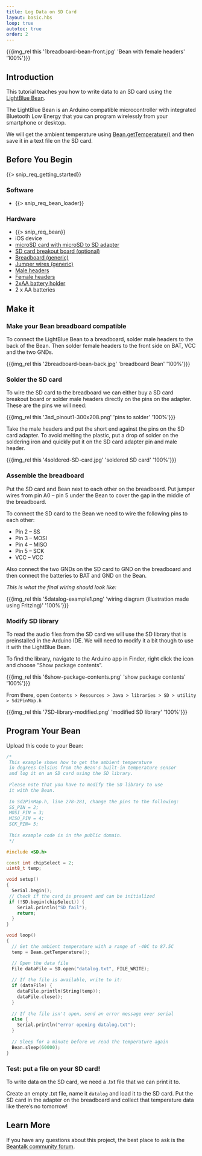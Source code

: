 ```yaml
---
title: Log Data on SD Card
layout: basic.hbs
loop: true
autotoc: true
order: 2
---
```


{{{img_rel this '1breadboard-bean-front.jpg' 'Bean with female headers' '100%'}}}

## Introduction

This tutorial teaches you how to write data to an SD card using the [LightBlue Bean]({{relativeRoot}}bean/).

The LightBlue Bean is an Arduino compatible microcontroller with integrated Bluetooth Low Energy that you can program wirelessly from your smartphone or desktop.

We will get the ambient temperature using [Bean.getTemperature()]({{relativeRoot}}bean/reference/#Temperature_getTemperature) and then save it in a text file on the SD card.

## Before You Begin

{{> snip_req_getting_started}}

### Software

* {{> snip_req_bean_loader}}

### Hardware

* {{> snip_req_bean}}
* iOS device
* [microSD card with microSD to SD adapter](https://www.sparkfun.com/products/13833)
* [SD card breakout board (optional)](https://www.sparkfun.com/products/12941)
* [Breadboard (generic)](https://www.sparkfun.com/products/12002)
* [Jumper wires (generic)](https://www.sparkfun.com/products/11026)
* [Male headers](https://www.sparkfun.com/products/10112)
* [Female headers](https://www.sparkfun.com/products/743)
* [2xAA battery holder](https://www.sparkfun.com/products/9547)
* 2 x AA batteries


## Make it

### Make your Bean breadboard compatible

To connect the LightBlue Bean to a breadboard, solder male headers to the back of the Bean. Then solder female headers to the front side on BAT, VCC and the two GNDs.

{{{img_rel this '2breadboard-bean-back.jpg' 'breadboard Bean' '100%'}}}

### Solder the SD card

To wire the SD card to the breadboard we can either buy a SD card breakout board or solder male headers directly on the pins on the adapter. These are the pins we will need:

{{{img_rel this '3sd_pinout1-300x208.png' 'pins to solder' '100%'}}}

Take the male headers and put the short end against the pins on the SD card adapter. To avoid melting the plastic, put a drop of solder on the soldering iron and quickly put it on the SD card adapter pin and male header.

{{{img_rel this '4soldered-SD-card.jpg' 'soldered SD card' '100%'}}}

### Assemble the breadboard

Put the SD card and Bean next to each other on the breadboard. Put jumper wires from pin A0 – pin 5 under the Bean to cover the gap in the middle of the breadboard.

To connect the SD card to the Bean we need to wire the following pins to each other:

* Pin 2 – SS
* Pin 3 – MOSI
* Pin 4 – MISO
* Pin 5 – SCK
* VCC – VCC

Also connect the two GNDs on the SD card to GND on the breadboard and then connect the batteries to BAT and GND on the Bean.

*This is what the final wiring should look like:*

{{{img_rel this '5datalog-example1.png' 'wiring diagram (illustration made using Fritzing)' '100%'}}}

### Modify SD library

To read the audio files from the SD card we will use the SD library that is preinstalled in the Arduino IDE. We will need to modify it a bit though to use it with the LightBlue Bean.

To find the library, navigate to the Arduino app in Finder, right click the icon and choose “Show package contents”.

{{{img_rel this '6show-package-contents.png' 'show package contents' '100%'}}}

From there, open `Contents > Resources > Java > libraries > SD > utility > Sd2PinMap.h`

{{{img_rel this '7SD-library-modified.png' 'modified SD library' '100%'}}}

## Program Your Bean

Upload this code to your Bean:

```cpp
/* 
 This example shows how to get the ambient temperature
 in degrees Celsius from the Bean's built-in temperature sensor 
 and log it on an SD card using the SD library.
 
 Please note that you have to modify the SD library to use 
 it with the Bean.
 
 In Sd2PinMap.h, line 278-281, change the pins to the following:
 SS_PIN = 2;
 MOSI_PIN = 3;
 MISO_PIN = 4;
 SCK_PIN= 5;
 
 This example code is in the public domain. 
 */

#include <SD.h>

const int chipSelect = 2;
uint8_t temp;

void setup()
{
  Serial.begin();
 // Check if the card is present and can be initialized
 if (!SD.begin(chipSelect)) {
    Serial.println("SD fail");
    return;
  }
}

void loop()
{
  // Get the ambient temperature with a range of -40C to 87.5C
  temp = Bean.getTemperature();

  // Open the data file
  File dataFile = SD.open("datalog.txt", FILE_WRITE);
  
  // If the file is available, write to it:
  if (dataFile) {
    dataFile.println(String(temp));
    dataFile.close();
  }
  
  // If the file isn't open, send an error message over serial
  else {
    Serial.println("error opening datalog.txt");
  }
  
  // Sleep for a minute before we read the temperature again
  Bean.sleep(60000);
}
```

### Test: put a file on your SD card!

To write data on the SD card, we need a .txt file that we can print it to.

Create an empty .txt file, name it `datalog` and load it to the SD card. Put the SD card in the adapter on the breadboard and collect that temperature data like there’s no tomorrow!


## Learn More

If you have any questions about this project, the best place to ask is the [Beantalk community forum](http://beantalk.punchthrough.com/).
